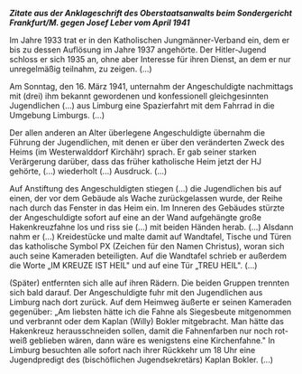 ***Zitate aus der Anklageschrift des Oberstaatsanwalts beim
Sondergericht Frankfurt/M. gegen Josef Leber vom April 1941***

Im Jahre 1933 trat er in den Katholischen Jungmänner-Verband ein, dem er
bis zu dessen Auflösung im Jahre 1937 angehörte. Der Hitler-Jugend
schloss er sich 1935 an, ohne aber Interesse für ihren Dienst, an dem er
nur unregelmäßig teilnahm, zu zeigen. (...)

Am Sonntag, den 16. März 1941, unternahm der Angeschuldigte nachmittags
mit (drei) ihm bekannt gewordenen und konfessionell gleichgesinnten
Jugendlichen (...) aus Limburg eine Spazierfahrt mit dem Fahrrad in die
Umgebung Limburgs. (...)

Der allen anderen an Alter überlegene Angeschuldigte übernahm die
Führung der Jugendlichen, mit denen er über den veränderten Zweck des
Heims (im Westerwalddorf Kirchähr) sprach. Er gab seiner starken
Verärgerung darüber, dass das früher katholische Heim jetzt der HJ
gehörte, (...) wiederholt (...) Ausdruck. (...)

Auf Anstiftung des Angeschuldigten stiegen (...) die Jugendlichen bis
auf einen, der vor dem Gebäude als Wache zurückgelassen wurde, der Reihe
nach durch das Fenster in das Heim ein. Im Inneren des Gebäudes stürzte
der Angeschuldigte sofort auf eine an der Wand aufgehängte große
Hakenkreuzfahne los und riss sie (...) mit beiden Händen herab. (...)
Alsdann nahm er (...) Kreidestücke und malte damit auf Wandtafel, Tische
und Türen das katholische Symbol PX (Zeichen für den Namen Christus),
woran sich auch seine Kameraden beteiligten. Auf die Wandtafel schrieb
er außerdem die Worte „IM KREUZE IST HEIL" und auf eine Tür „TREU HEIL".
(...)

(Später) entfernten sich alle auf ihren Rädern. Die beiden Gruppen
trennten sich bald darauf. Der Angeschuldigte fuhr mit den Jugendlichen
aus Limburg nach dort zurück. Auf dem Heimweg äußerte er seinen
Kameraden gegenüber: „Am liebsten hätte ich die Fahne als Siegesbeute
mitgenommen und verbrannt oder dem Kaplan (Willy) Bokler mitgebracht.
Man hätte das Hakenkreuz herausschneiden sollen, damit die Fahnenfarben
nur noch rot-weiß geblieben wären, dann wäre es wenigstens eine
Kirchenfahne." In Limburg besuchten alle sofort nach ihrer Rückkehr um
18 Uhr eine Jugendpredigt des (bischöflichen Jugendsekretärs) Kaplan
Bokler. (...)
